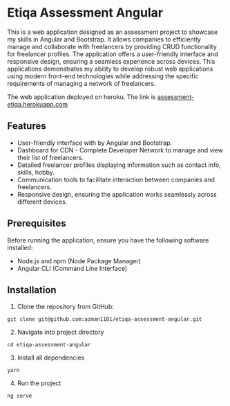 # Etiqa Assessment Angular

This is a web application designed as an assessment project to showcase my skills in Angular and Bootstrap. It allows companies to efficiently manage and collaborate with freelancers by providing CRUD functionality for freelancer profiles. The application offers a user-friendly interface and responsive design, ensuring a seamless experience across devices. This applications demonstrates my ability to develop robust web applications using modern front-end technologies while addressing the specific requirements of managing a network of freelancers. 

The web application deployed on heroku. The link is [assessment-etiqa.herokuapp.com](https://assessment-etiqa.herokuapp.com/)
## Features

- User-friendly interface with by Angular and Bootstrap.
- Dashboard for CDN - Complete Developer Network to manage and view their list of freelancers.
- Detailed freelancer profiles displaying information such as contact info, skills, hobby.
- Communication tools to facilitate interaction between companies and freelancers.
- Responsive design, ensuring the application works seamlessly across different devices.

## Prerequisites

Before running the application, ensure you have the following software installed:

- Node.js and npm (Node Package Manager)
- Angular CLI (Command Line Interface)

## Installation

1. Clone the repository from GitHub:
```shell
git clone git@github.com:azman1101/etiqa-assessment-angular.git
```

2. Navigate into project directory
```shell
cd etiqa-assessment-angular
```

3. Install all dependencies
```shell
yarn
```

4. Run the project
```shell
ng serve
```
